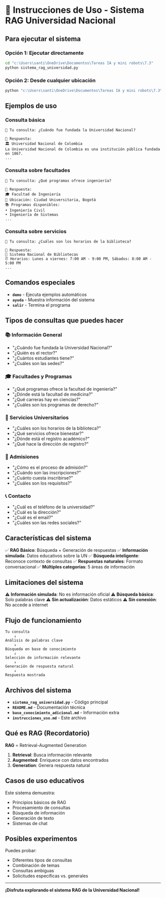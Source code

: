 # 🚀 Instrucciones de Uso - Sistema RAG Universidad Nacional

## Para ejecutar el sistema

### Opción 1: Ejecutar directamente
```bash
cd "c:\Users\santi\OneDrive\Documentos\Tareas IA y mini robots\7.3"
python sistema_rag_universidad.py
```

### Opción 2: Desde cualquier ubicación
```bash
python "c:\Users\santi\OneDrive\Documentos\Tareas IA y mini robots\7.3\sistema_rag_universidad.py"
```

## Ejemplos de uso

### Consulta básica
```
💬 Tu consulta: ¿Cuándo fue fundada la Universidad Nacional?

🤖 Respuesta:
🏛️ Universidad Nacional de Colombia
La Universidad Nacional de Colombia es una institución pública fundada en 1867.
...
```

### Consulta sobre facultades
```
💬 Tu consulta: ¿Qué programas ofrece ingeniería?

🤖 Respuesta:
🎓 Facultad de Ingeniería
📍 Ubicación: Ciudad Universitaria, Bogotá
📚 Programas disponibles:
• Ingeniería Civil
• Ingeniería de Sistemas
...
```

### Consulta sobre servicios
```
💬 Tu consulta: ¿Cuáles son los horarios de la biblioteca?

🤖 Respuesta:
🏢 Sistema Nacional de Bibliotecas
⏰ Horarios: Lunes a viernes: 7:00 AM - 9:00 PM, Sábados: 8:00 AM - 5:00 PM
...
```

## Comandos especiales

- **`demo`** - Ejecuta ejemplos automáticos
- **`ayuda`** - Muestra información del sistema
- **`salir`** - Termina el programa

## Tipos de consultas que puedes hacer

### 📚 Información General
- "¿Cuándo fue fundada la Universidad Nacional?"
- "¿Quién es el rector?"
- "¿Cuántos estudiantes tiene?"
- "¿Cuáles son las sedes?"

### 🎓 Facultades y Programas
- "¿Qué programas ofrece la facultad de ingeniería?"
- "¿Dónde está la facultad de medicina?"
- "¿Qué carreras hay en ciencias?"
- "¿Cuáles son los programas de derecho?"

### 🏢 Servicios Universitarios
- "¿Cuáles son los horarios de la biblioteca?"
- "¿Qué servicios ofrece bienestar?"
- "¿Dónde está el registro académico?"
- "¿Qué hace la dirección de registro?"

### 📝 Admisiones
- "¿Cómo es el proceso de admisión?"
- "¿Cuándo son las inscripciones?"
- "¿Cuánto cuesta inscribirse?"
- "¿Cuáles son los requisitos?"

### 📞 Contacto
- "¿Cuál es el teléfono de la universidad?"
- "¿Cuál es la dirección?"
- "¿Cuál es el email?"
- "¿Cuáles son las redes sociales?"

## Características del sistema

✅ **RAG Básico**: Búsqueda + Generación de respuestas
✅ **Información simulada**: Datos educativos sobre la UN
✅ **Búsqueda inteligente**: Reconoce contexto de consultas
✅ **Respuestas naturales**: Formato conversacional
✅ **Múltiples categorías**: 5 áreas de información

## Limitaciones del sistema

⚠️ **Información simulada**: No es información oficial
⚠️ **Búsqueda básica**: Solo palabras clave
⚠️ **Sin actualización**: Datos estáticos
⚠️ **Sin conexión**: No accede a internet

## Flujo de funcionamiento

```
Tu consulta
    ↓
Análisis de palabras clave
    ↓
Búsqueda en base de conocimiento
    ↓
Selección de información relevante
    ↓
Generación de respuesta natural
    ↓
Respuesta mostrada
```

## Archivos del sistema

- **`sistema_rag_universidad.py`** - Código principal
- **`README.md`** - Documentación técnica
- **`base_conocimiento_adicional.md`** - Información extra
- **`instrucciones_uso.md`** - Este archivo

## Qué es RAG (Recordatorio)

**RAG** = Retrieval-Augmented Generation

1. **Retrieval**: Busca información relevante
2. **Augmented**: Enriquece con datos encontrados
3. **Generation**: Genera respuesta natural

## Casos de uso educativos

Este sistema demuestra:
- Principios básicos de RAG
- Procesamiento de consultas
- Búsqueda de información
- Generación de texto
- Sistemas de chat

## Posibles experimentos

Puedes probar:
- Diferentes tipos de consultas
- Combinación de temas
- Consultas ambiguas
- Solicitudes específicas vs. generales

---

**¡Disfruta explorando el sistema RAG de la Universidad Nacional!**
